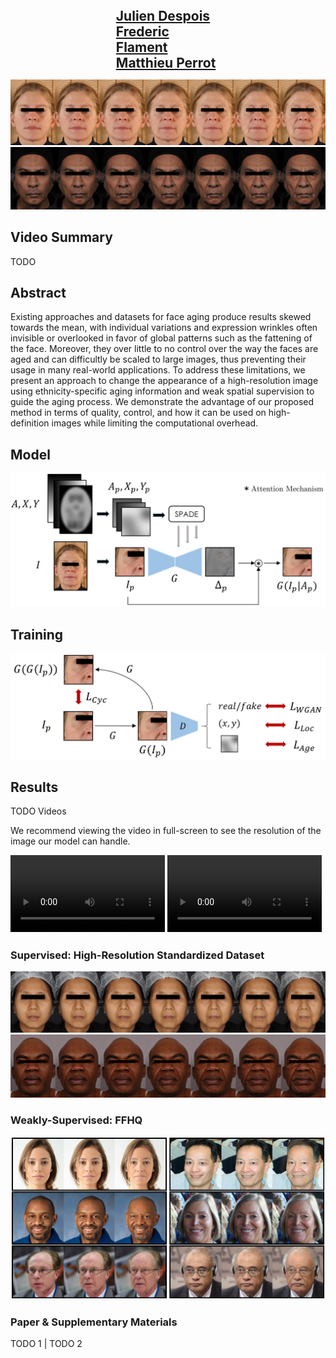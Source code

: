 <div>
    <h2 style="width:33%; margin: 0 auto"><a href="https://www.linkedin.com/in/juliendespois/">Julien Despois</a></h2>
    <h2 style="width:33%; margin: 0 auto"><a href="https://www.linkedin.com/in/frederic-flament-ph-d-b8aa212/">Frederic Flament</a></h2>
    <h2 style="width:33%; margin: 0 auto"><a href="https://www.linkedin.com/in/matthieu-perrot-225ab01b/">Matthieu Perrot</a></h2>
</div>

![cau2](img/ours_cau2_cropped.jpg)
![ind2](img/ours_ind2_cropped.jpg)

## Video Summary

TODO

## Abstract
Existing approaches and datasets for face aging produce results skewed towards the mean, with individual variations and expression wrinkles often invisible or overlooked in favor of global patterns such as the fattening of the face. Moreover, they over little to no control over the way the faces are aged and can difficultly be scaled to large images, thus preventing their usage in many real-world applications. To address these limitations, we present an approach to change the appearance of a high-resolution image using ethnicity-specific aging information and weak spatial supervision to guide the aging process. We demonstrate the advantage of our proposed method in terms of quality, control, and how it can be used on high-definition images while limiting the computational overhead.

## Model
![model](img/model_hd.jpg)

## Training
![training](img/training_hd.jpg)


## Results

TODO Videos

We recommend viewing the video in full-screen to see the resolution of the image our model can handle.
<div>
    <video style="margin: 0 auto; width: 49%" controls>
      <source src="img/cau.mov">
    Your browser does not support the video tag.
    </video>
    <video style="margin: 0 auto; width: 49%" controls>
      <source src="img/chi.mov">
    Your browser does not support the video tag.
    </video>
</div>

### Supervised: High-Resolution Standardized Dataset
![chi1](img/ours_chi1_cropped.jpg)
![afr1](img/ours_afr1_cropped.jpg)

### Weakly-Supervised: FFHQ
![ffhq](img/ffhq_block.jpg)

### Paper & Supplementary Materials
TODO 1 | TODO 2